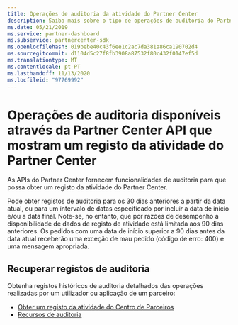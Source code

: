 ```yaml
---
title: Operações de auditoria da atividade do Partner Center
description: Saiba mais sobre o tipo de operações de auditoria do Partner Center API que pode usar para obter um registo da atividade do Partner Center.
ms.date: 05/21/2019
ms.service: partner-dashboard
ms.subservice: partnercenter-sdk
ms.openlocfilehash: 019bebe40c43f6ee1c2ac7da381a86ca190702d4
ms.sourcegitcommit: d1104d5c27f8fb3908a87532f80c432f0147ef5d
ms.translationtype: MT
ms.contentlocale: pt-PT
ms.lasthandoff: 11/13/2020
ms.locfileid: "97769992"
---
```

# <a name="audit-operations-available-via-partner-center-api-that-show-a-record-of-partner-center-activity"></a>Operações de auditoria disponíveis através da Partner Center API que mostram um registo da atividade do Partner Center

As APIs do Partner Center fornecem funcionalidades de auditoria para que possa obter um registo da atividade do Partner Center.

Pode obter registos de auditoria para os 30 dias anteriores a partir da data atual, ou para um intervalo de datas especificado por incluir a data de início e/ou a data final. Note-se, no entanto, que por razões de desempenho a disponibilidade de dados de registo de atividade está limitada aos 90 dias anteriores. Os pedidos com uma data de início superior a 90 dias antes da data atual receberão uma exceção de mau pedido (código de erro: 400) e uma mensagem apropriada.

## <a name="retrieve-audit-records"></a>Recuperar registos de auditoria

Obtenha registos históricos de auditoria detalhados das operações realizadas por um utilizador ou aplicação de um parceiro:

- [Obter um registo da atividade do Centro de Parceiros](get-a-record-of-partner-center-activity-by-user.md)
- [Recursos de auditoria](auditing-resources.md)